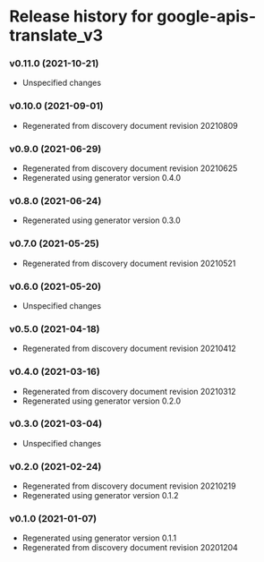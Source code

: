 # Release history for google-apis-translate_v3

### v0.11.0 (2021-10-21)

* Unspecified changes

### v0.10.0 (2021-09-01)

* Regenerated from discovery document revision 20210809

### v0.9.0 (2021-06-29)

* Regenerated from discovery document revision 20210625
* Regenerated using generator version 0.4.0

### v0.8.0 (2021-06-24)

* Regenerated using generator version 0.3.0

### v0.7.0 (2021-05-25)

* Regenerated from discovery document revision 20210521

### v0.6.0 (2021-05-20)

* Unspecified changes

### v0.5.0 (2021-04-18)

* Regenerated from discovery document revision 20210412

### v0.4.0 (2021-03-16)

* Regenerated from discovery document revision 20210312
* Regenerated using generator version 0.2.0

### v0.3.0 (2021-03-04)

* Unspecified changes

### v0.2.0 (2021-02-24)

* Regenerated from discovery document revision 20210219
* Regenerated using generator version 0.1.2

### v0.1.0 (2021-01-07)

* Regenerated using generator version 0.1.1
* Regenerated from discovery document revision 20201204

